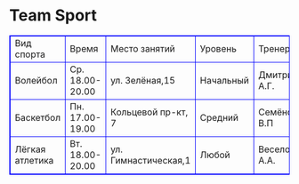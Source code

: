 <html>
    <h1>Team Sport</h1>
    <table style="border:1px solid blue;">
        <tr>
            <td style="border:1px solid blue;">Вид спорта</td>
            <td style="border:1px solid blue;">Время</td>
            <td style="border:1px solid blue;">Место занятий</td>
            <td style="border:1px solid blue;">Уровень</td>
            <td style="border:1px solid blue;">Тренер</td>
        </tr>
        <tr>
            <td style="border:1px solid blue;">Волейбол</td>
            <td style="border:1px solid blue;">Ср. 18.00-20.00</td>
            <td style="border:1px solid blue;">ул. Зелёная,15 </td>
            <td style="border:1px solid blue;">Начальный</td>
            <td style="border:1px solid blue;">Дмитриев А.Г.</td>
        </tr>
        <tr>
            <td style="border:1px solid blue;">Баскетбол</td>
            <td style="border:1px solid blue;">Пн. 17.00-19.00</td>
            <td style="border:1px solid blue;">Кольцевой пр-кт, 7</td>
            <td style="border:1px solid blue;">Средний</td>
            <td style="border:1px solid blue;">Семёнов В.П</td>
        </tr>
        <tr>
            <td style="border:1px solid blue;">Лёгкая атлетика</td>
            <td style="border:1px solid blue;">Вт. 18.00-20.00</td>
            <td style="border:1px solid blue;">ул. Гимнастическая,1</td>
            <td style="border:1px solid blue;">Любой</td>
            <td style="border:1px solid blue;">Веселова А.А.</td>
        </tr>
    </table>
</html>
